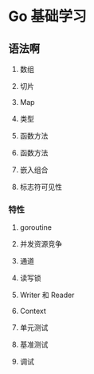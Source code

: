 # Go 基础学习
## 语法啊

1. 数组

2. 切片

3. Map

4. 类型

5. 函数方法

6. 函数方法

7. 嵌入组合

8. 标志符可见性

### 特性

1. goroutine

2. 并发资源竞争

3. 通道

4. 读写锁

5. Writer 和 Reader

6. Context

7. 单元测试

8. 基准测试

9. 调试